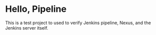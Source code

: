 # Hello, Pipeline

This is a test project to used to verify Jenkins pipeline, Nexus, and the Jenkins server itself.
